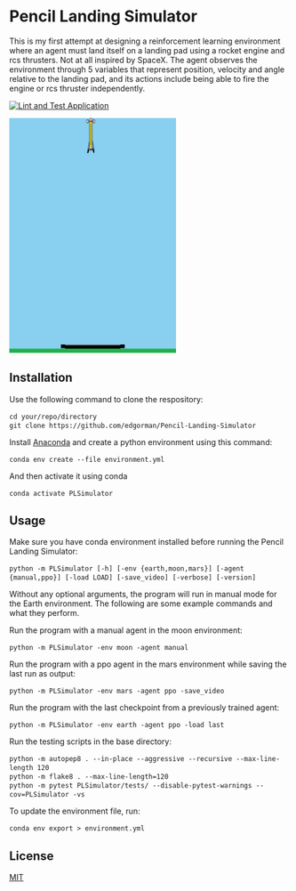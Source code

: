 # Pencil Landing Simulator

This is my first attempt at designing a reinforcement learning environment where an agent must land itself on a landing pad using a rocket engine and rcs thrusters. Not at all inspired by SpaceX. The agent observes the environment through 5 variables that represent position, velocity and angle relative to the landing pad, and its actions include being able to fire the engine or rcs thruster independently.

[![Lint and Test Application](https://github.com/edgorman/Pencil-Landing-Simulator/actions/workflows/test-and-lint.yml/badge.svg)](https://github.com/edgorman/Pencil-Landing-Simulator/actions/workflows/test-and-lint.yml)

<img src="docs/gifs/success.gif" width="300" alt="Example of pencil landing successfully.">

## Installation
Use the following command to clone the respository:
```
cd your/repo/directory
git clone https://github.com/edgorman/Pencil-Landing-Simulator
```

Install [Anaconda](https://www.anaconda.com/) and create a python environment using this command:
```
conda env create --file environment.yml
```

And then activate it using conda
```
conda activate PLSimulator
```

## Usage
Make sure you have conda environment installed before running the Pencil Landing Simulator:

```
python -m PLSimulator [-h] [-env {earth,moon,mars}] [-agent {manual,ppo}] [-load LOAD] [-save_video] [-verbose] [-version]
```

Without any optional arguments, the program will run in manual mode for the Earth environment. The following are some example commands and what they perform.

Run the program with a manual agent in the moon environment:
```
python -m PLSimulator -env moon -agent manual
```

Run the program with a ppo agent in the mars environment while saving the last run as output:
```
python -m PLSimulator -env mars -agent ppo -save_video
```

Run the program with the last checkpoint from a previously trained agent:
```
python -m PLSimulator -env earth -agent ppo -load last
```

Run the testing scripts in the base directory:
```
python -m autopep8 . --in-place --aggressive --recursive --max-line-length 120
python -m flake8 . --max-line-length=120
python -m pytest PLSimulator/tests/ --disable-pytest-warnings --cov=PLSimulator -vs
```

To update the environment file, run:
```
conda env export > environment.yml
```

## License
[MIT](https://choosealicense.com/licenses/mit/)
